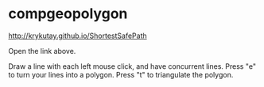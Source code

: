 # compgeopolygon

http://krykutay.github.io/ShortestSafePath

Open the link above.

Draw a line with each left mouse click, and have concurrent lines. 
Press "e" to turn your lines into a polygon.
Press "t" to triangulate the polygon.
